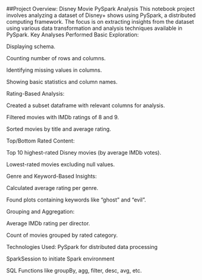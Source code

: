 ##Project Overview: Disney Movie PySpark Analysis
This notebook project involves analyzing a dataset of Disney+ shows using PySpark, a distributed computing framework. The focus is on extracting insights from the dataset using various data transformation and analysis techniques available in PySpark.
Key Analyses Performed
Basic Exploration:

Displaying schema.

Counting number of rows and columns.

Identifying missing values in columns.

Showing basic statistics and column names.

Rating-Based Analysis:

Created a subset dataframe with relevant columns for analysis.

Filtered movies with IMDb ratings of 8 and 9.

Sorted movies by title and average rating.

Top/Bottom Rated Content:

Top 10 highest-rated Disney movies (by average IMDb votes).

Lowest-rated movies excluding null values.

Genre and Keyword-Based Insights:

Calculated average rating per genre.

Found plots containing keywords like “ghost” and “evil”.

Grouping and Aggregation:

Average IMDb rating per director.

Count of movies grouped by rated category.

Technologies Used:
PySpark for distributed data processing

SparkSession to initiate Spark environment

SQL Functions like groupBy, agg, filter, desc, avg, etc.
